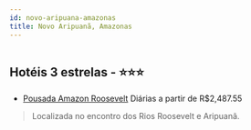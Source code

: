 ```yaml
---
id: novo-aripuana-amazonas
title: Novo Aripuanã, Amazonas
---
```


<center><img src="https://static.hotelurbano.com/reservas/prod0/4/4941/5669ed0ce3698_amazon-roosevelt.jpg" alt="" /></center>


## Hotéis 3 estrelas - ⭐️⭐️⭐️

-    [Pousada Amazon Roosevelt](https://www.hurb.com/hoteis/novo-aripuana/amazon-roosevelt-4941?cmp=18055) Diárias a partir de R$2,487.55
   > Localizada no encontro dos Rios Roosevelt e Aripuanã.
